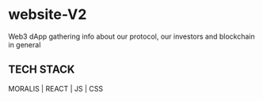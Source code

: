 # website-V2
Web3 dApp gathering info about our protocol, our investors and blockchain in general

## TECH STACK
MORALIS | REACT | JS | CSS
